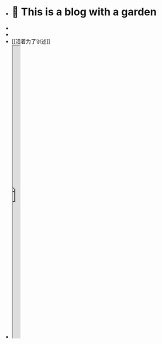 - # 🏡 This is a blog with a garden
-
-
- [[活着为了讲述]]
- <iframe src="https://httishere.gitee.io/notion/new/today-shici.html?mode=w" width="20"height="800"></iframe>